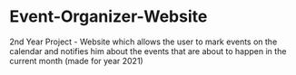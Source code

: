 # Event-Organizer-Website
2nd Year Project - Website which allows the user to mark events on the calendar and notifies him about the events that are about to happen in the current month (made for year 2021)
